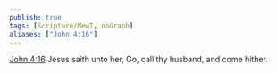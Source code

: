 ```yaml
---
publish: true
tags: [Scripture/NewT, noGraph]
aliases: ["John 4:16"]
---
```

[John 4:16](https://churchofjesuschrist.org/study/scriptures/nt/john/4?lang=eng&id=p16#p16) Jesus saith unto her, Go, call thy husband, and come hither.
